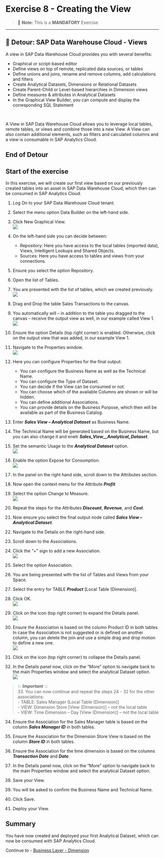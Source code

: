 # Exercise 8 - Creating the View 

> :memo: **Note:** This is a <strong>MANDATORY</strong>  Exercise

---
## :beginner: Detour: SAP Data Warehouse Cloud - Views

A view in SAP Data Warehouse Cloud provides you with several benefits:
- Graphical or script-based editor
- Define views on top of remote, replicated data sources, or tables
- Define unions and joins, rename and remove columns, add calculations and filters
- Create Analytical Datasets, Dimensions or Relational Datasets
- Create Parent-Child or Level-based hierarchies in Dimension views
- Define measures & attributes in Analytical Datasets
- In the Graphical View Builder, you can compute and display the corresponding SQL Statement
<br>  

A View in SAP Data Warehouse Cloud allows you to leverage local tables, remote tables, or views and combine
those into a new View. A View can also contain additional elements, such as filters and calculated columns and
a view is consumable in SAP Analytics Cloud.

## End of Detour

## Start of the exercise
In this exercise, we will create our first view based on our previously created tables into an asset in SAP Data Warehouse Cloud, which then can be consumed in SAP Analytics Cloud.

1. Log On to your SAP Data Warehouse Cloud tenant.
2. Select the menu option Data Builder on the left-hand side.
3. Click New Graphical View.
<br>![](images/00_00_0081.png)  
  
4. On the left-hand side you can decide between:<br><ul><li>Repository: Here you have access to the local tables (imported data), Views, Intelligent Lookups and Shared Objects.</li><li>Sources: Here you have access to tables and views from your connections.</li></ul>

5. Ensure you select the option Repository.
6. Open the list of Tables. 
7. You are presented with the list of tables, which we created previously.
<br>![](images/00_00_0083.png)  
  
8. Drag and Drop the table Sales Transactions to the canvas.
9. You automatically will – in addition to the table you dragged to the canvas – receive the output view as well,
in our example called View 1.
<br>![](images/00_00_0084.png)   
  
10. Ensure the option Details (top right corner) is enabled. Otherwise, click on the output view that was added, in our example View 1.
11. Navigate to the Properties window.
<br>![](images/00_00_0086.png) 

12. Here you can configure Properties for the final output:<br><ul><li>You can configure the Business Name as well as the Technical Name.</li><li>You can configure the Type of Dataset.</li><li>You can decide if the View can be consumed or not.</li><li>You can choose which of the available Columns are shown or will be hidden.</li><li>You can define additional Associations.</li><li>You can provide details on the Business Purpose, which then will be available as part of the
Business Catalog.</li></ul>
13. Enter ***Sales View – Analytical Dataset*** as Business Name.
14. The Technical Name will be generated based on the Business Name, but you can also change it and enetr ***Sales_View__Analytical_Dataset***.
15. Set the semantic Usage to the ***Analytical Dataset*** option.
<br>![](images/00_00_0082.png)   
  
16. Enable the option Expose for Consumption.
<br>![](images/00_00_0882.png)   
  
17. In the panel on the right hand side, scroll down to the Attributes section.
18. Now open the context menu for the Attribute ***Profit***
19. Select the option Change to Measure.
<br>![](images/00_00_0087.png)  
  
20. Repeat the steps for the Attributes ***Discount***, ***Revenue***, and ***Cost***.
21. Now ensure you select the final output node called ***Sales View – Analytical Dataset***.
22. Navigate to the Details on the right-hand side.
23. Scroll down to the Associations.
24. Click the “+” sign to add a new Association.
<br>![](images/00_00_0088.png) 
  
25. Select the option Association.
26. You are being presented with the list of Tables and Views from your Space.
27. Select the entry for TABLE ***Product*** [Local Table (Dimension)].
28. Click OK.
<br>![](images/00_00_0089.png)   
  
29. Click on the icon (top right corner) to expand the Details panel.
<br>![](images/00_00_0885.png) 

30. Ensure the Association is based on the column Product ID in both tables. In case the Association is not
suggested or is defined on another column, you can delete the join and use a simple drag and drop motion
to define a new one.
<br>![](images/00_00_0886.png)  

31. Click on the icon (top right corner) to collapse the Details panel.
32. In the Details panel now, click on the “More” option to navigate back to the main Properties window and
select the analytical Dataset option.
<br>![](images/00_00_0887.png)  

> :boom: ***Important*** :boom: <br> 
> 33. You can now continue and repeat the steps 24 - 32 for the other associations:<br>- TABLE: Sales Manager [Local Table (Dimension)]<br>- VIEW: Dimension Store [View (Dimension)] – not the local table<br>- VIEW: Time Dimension – Day [View (Dimension)] – not the local table

34. Ensure the Association for the Sales Manager table is based on the column ***Sales Manager ID*** in both tables. 
35. Ensure the Association for the Dimension Store View is based on the column ***Store ID*** in both tables. 
36. Ensure the Association for the time dimension is based on the columns ***Transaction Date*** and ***Date***.
 
37. In the Details panel now, click on the “More” option to navigate back to the main Properties window and
select the analytical Dataset option.
38. Save your View.
39. You will be asked to confirm the Business Name and Technical Name.
40. Click Save.
41. Deploy your View.


## Summary

You have now created and deployed your first Analytical Dataset, which can now be consumed with SAP Analytics
Cloud.


Continue to - [Business Layer - Dimension ](../ex09/README.md)
